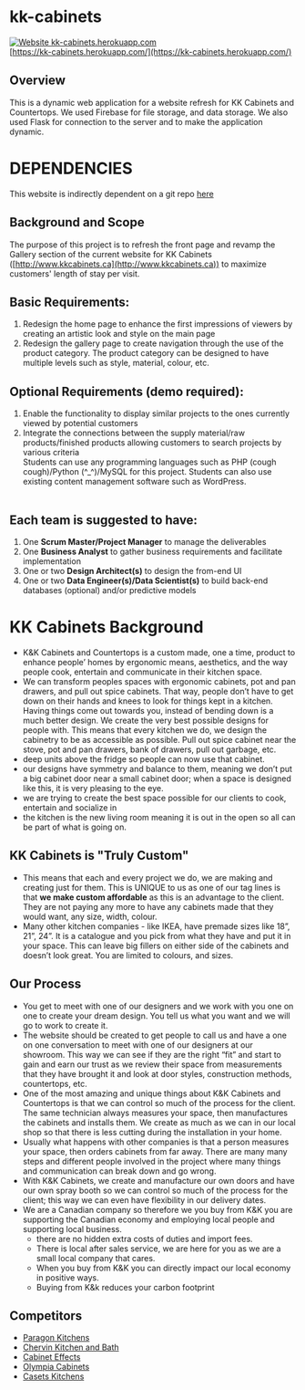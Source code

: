 # kk-cabinets #
[![Website kk-cabinets.herokuapp.com](https://img.shields.io/website-up-down-green-red/https/kk-cabinets.herokuapp.com.svg)](https://kk-cabinets.herokuapp.com/)
<br/>
[https://kk-cabinets.herokuapp.com/](https://kk-cabinets.herokuapp.com/)
## Overview ##
This is a dynamic web application for a website refresh for KK Cabinets and Countertops. We used Firebase for file storage, and data storage. We also used Flask for connection to the server and to make the application dynamic.

# DEPENDENCIES #
This website is indirectly dependent on a git repo [here](https://github.com/Luke-zhang-04/user-recommendations)

## Background and Scope ##
The purpose of this project is to refresh the front page and revamp the Gallery section of the current website for KK Cabinets ([http://www.kkcabinets.ca](http://www.kkcabinets.ca)) to maximize customers' length of stay per visit.
## Basic Requirements: ##
1. Redesign the home page to enhance the first impressions of viewers by creating an artistic look and style on the main page
2. Redesign the gallery page to create navigation through the use of the product category. The product category can be designed to have multiple levels such as style, material, colour, etc.
## Optional Requirements (demo required): ##
1. Enable the functionality to display similar projects to the ones currently viewed by potential customers
2. Integrate the connections between the supply material/raw products/finished products allowing customers to search projects by various criteria<br/>
Students can use any programming languages such as PHP (cough cough)/Python (^_^)/MySQL for this project. Students can also use existing content management software such as WordPress. <br/><br/>
## Each team is suggested to have: ##
1. One <b>Scrum Master/Project Manager</b> to manage the deliverables
2. One <b>Business Analyst</b> to gather business requirements and facilitate implementation
3. One or two <b>Design Architect(s)</b> to design the from-end UI
4. One or two <b>Data Engineer(s)/Data Scientist(s)</b> to build back-end databases (optional) and/or predictive models

# KK Cabinets Background #
- K&amp;K Cabinets and Countertops is a custom made, one a time, product to enhance people’ homes by ergonomic means, aesthetics, and the way people cook, entertain and communicate in their kitchen space.
- We can transform peoples spaces with ergonomic cabinets, pot and pan drawers, and pull out spice cabinets. That way, people don’t have to get down on their hands and knees to look for things kept in a kitchen. Having things come out towards you, instead of bending down is a much better design. We create the very best possible designs for people with. This means that every kitchen we do, we design the cabinetry to be as accessible as possible. Pull out spice cabinet near the stove, pot and pan drawers, bank of drawers, pull out garbage, etc.
- deep units above the fridge so people can now use that cabinet.
- our designs have symmetry and balance to them, meaning we don’t put a big cabinet door near a small cabinet door; when a space is designed like this, it is very pleasing to the eye.
- we are trying to create the best space possible for our clients to cook, entertain and socialize in
- the kitchen is the new living room meaning it is out in the open so all can be part of what is going on.
## KK Cabinets is "Truly Custom" ##
- This means that each and every project we do, we are making and creating just for them. This is UNIQUE to us as one of our tag lines is that <b>we make custom affordable</b> as this is an advantage to the client. They are not paying any more to have any cabinets made that they would want, any size, width, colour.
- Many other kitchen companies - like IKEA, have premade sizes like 18”, 21”, 24”. It is a catalogue and you pick from what they have and put it in your space. This can leave big fillers on either side of the cabinets and doesn’t look great. You are limited to colours, and sizes.
## Our Process ##
- You get to meet with one of our designers and we work with you one on one to create your dream design. You tell us what you want and we will go to work to create it.
- The website should be created to get people to call us and have a one on one conversation to meet with one of our designers at our showroom. This way we can see if they are the right “fit” and start to gain and earn our trust as we review their space from measurements that they have brought it and look at door styles, construction methods, countertops, etc.
- One of the most amazing and unique things about K&amp;K Cabinets and Countertops is that we can control so much of the process for the client. The same technician always measures your space, then manufactures the cabinets and installs them. We create as much as we can in our local shop so that there is less cutting during the installation in your home.
- Usually what happens with other companies is that a person measures your space, then orders cabinets from far away. There are many many steps and different people involved in the project where many things and communication can break down and go wrong.
- With K&amp;K Cabinets, we create and manufacture our own doors and have our own spray booth so we can control so much of the process for the client; this way we can even have flexibility in our delivery dates.
- We are a Canadian company so therefore we you buy from K&amp;K you are supporting the Canadian economy and employing local people and supporting local business.
    - there are no hidden extra costs of duties and import fees.
    - There is local after sales service, we are here for you as we are a small local company that cares.
    - When you buy from K&amp;K you can directly impact our local economy in positive ways.
    - Buying from K&amp;k reduces your carbon footprint
## Competitors ##
- [Paragon Kitchens](https://www.paragonkitchens.com/)
- [Chervin Kitchen and Bath](https://www.chervin.ca/site/home)
- [Cabinet Effects](https://cabineteffects.ca/)
- [Olympia Cabinets](http://www.olympiacabinets.ca/)
- [Casets Kitchens](https://www.caseyskitchens.com/)